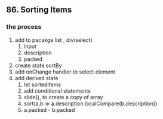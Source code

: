 ## 86. Sorting Items

### the process

1. add to pacakge list , div(select)
   1. input
   2. description
   3. packed
2. create state sortBy
3. add onChange handler to select element
4. add derived state
   1. let sortedItems
   2. add conditional statements
   3. slide(), to create a copy of array
   4. sort(a,b => a.description.localCompare(b.description))
   5. a.packed - b.packed
